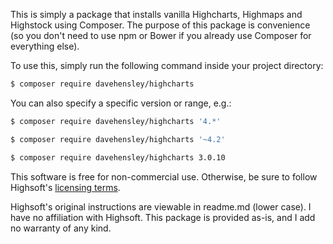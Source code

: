 This is simply a package that installs vanilla Highcharts, Highmaps and Highstock using Composer.
The purpose of this package is convenience (so you don't need to use npm or Bower if you already
use Composer for everything else).

To use this, simply run the following command inside your project directory:

``` bash
$ composer require davehensley/highcharts
```

You can also specify a specific version or range, e.g.:

``` bash
$ composer require davehensley/highcharts '4.*'
```

``` bash
$ composer require davehensley/highcharts '~4.2'
```

``` bash
$ composer require davehensley/highcharts 3.0.10
```

This software is free for non-commercial use. Otherwise, be sure to follow Highsoft's
[licensing terms](http://shop.highsoft.com/media/highsoft/Standard-License-Agreement-6.0.pdf).

Highsoft's original instructions are viewable in readme.md (lower case). I have no affiliation
with Highsoft. This package is provided as-is, and I add no warranty of any kind.
